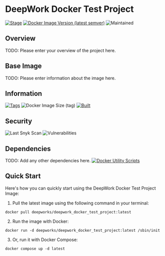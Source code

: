 # DeepWork Docker Test Project
[![Stage](https://img.shields.io/badge/stage-alpha-orange)](#) [![Docker Image Version (latest semver)](https://img.shields.io/docker/v/deepworks/deepwork_docker_test_project/latest)](https://hub.docker.com/r/deepworks/deepwork_docker_test_project) ![Maintained](https://img.shields.io/badge/maintained-yes-brightgreen.svg)

## Overview
TODO: Please enter your overview of the project here.

## Base Image
TODO: Please enter information about the image here.

## Information 
[![Tags](https://img.shields.io/badge/deepworks/deepwork_docker_test_project-%20latest%20|%200.0.1%20-blue.svg)](https://hub.docker.com/r/deepworks/deepwork_docker_test_project/latest) ![Docker Image Size (tag)](https://img.shields.io/docker/image-size/deepworks/deepwork_docker_test_project/latest) [![Built](https://img.shields.io/badge/Built-03/15/2022-blue.svg)](#)

## Security 
![Last Snyk Scan](https://img.shields.io/badge/Last%20Snyk%20Scan-03/15/2022-blue) ![Vulnerabilities](https://img.shields.io/badge/Vulnerabilities-0-brightgreen)

## Dependencies 
TODO: Add any other dependencies here.
[![Docker Utility Scripts](https://img.shields.io/badge/docker%20utils-0.2.2--beta-blue)](https://github.com/deepworks-net/docker-utils)

## Quick Start
Here's how you can quickly start using the DeepWork Docker Test Project Image:

1. Pull the latest image using the following command in your terminal:
```SHELL
docker pull deepworks/deepwork_docker_test_project:latest
```

2. Run the image with Docker:
```SHELL
docker run -d deepworks/deepwork_docker_test_project:latest /sbin/init
```

3. Or, run it with Docker Compose:
```SHELL
docker compose up -d latest
```
